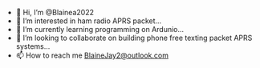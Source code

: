 - 👋 Hi, I’m @Blainea2022
- 👀 I’m interested in ham radio APRS packet...
- 🌱 I’m currently learning programming on Ardunio...
- 💞️ I’m looking to collaborate on building phone free texting packet APRS systems...
- 📫 How to reach me BlaineJay2@outlook.com

<!---
Blainea2022/Blainea2022 is a ✨ special ✨ repository because its `README.md` (this file) appears on your GitHub profile.
You can click the Preview link to take a look at your changes.
--->
